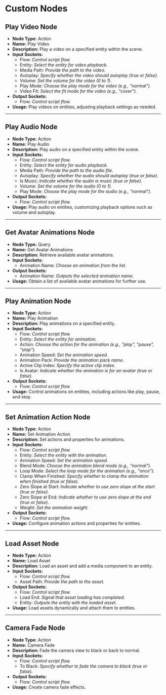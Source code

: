 # Custom Nodes
<!-- TODO: Turn into separate pages with images -->

## Play Video Node
- **Node Type:** Action  
- **Name:** Play Video  
- **Description:** Play a video on a specified entity within the scene.  
- **Input Sockets:**  
  - Flow: *Control script flow.*  
  - Entity: *Select the entity for video playback.*  
  - Media Path: *Provide the path to the video.*  
  - Autoplay: *Specify whether the video should autoplay (true or false).*  
  - Volume: *Set the volume for the video (0 to 1).*  
  - Play Mode: *Choose the play mode for the video (e.g., "normal").*  
  - Video Fit: *Select the fit mode for the video (e.g., "cover").*  
- **Output Sockets:**  
  - Flow: *Control script flow.*  
- **Usage:** Play videos on entities, adjusting playback settings as needed.

---

## Play Audio Node
- **Node Type:** Action  
- **Name:** Play Audio  
- **Description:** Play audio on a specified entity within the scene.  
- **Input Sockets:**  
  - Flow: *Control script flow.*  
  - Entity: *Select the entity for audio playback.*  
  - Media Path: *Provide the path to the audio file.*  
  - Autoplay: *Specify whether the audio should autoplay (true or false).*  
  - Is Music: *Indicate whether the audio is music (true or false).*  
  - Volume: *Set the volume for the audio (0 to 1).*  
  - Play Mode: *Choose the play mode for the audio (e.g., "normal").*  
- **Output Sockets:**  
  - Flow: *Control script flow.*  
- **Usage:** Play audio on entities, customizing playback options such as volume and autoplay.

---

## Get Avatar Animations Node
- **Node Type:** Query  
- **Name:** Get Avatar Animations  
- **Description:** Retrieve available avatar animations.  
- **Input Sockets:**  
  - Animation Name: *Choose an animation from the list.*  
- **Output Sockets:**  
  - Animation Name: *Outputs the selected animation name.*  
- **Usage:** Obtain a list of available avatar animations for further use.

---

## Play Animation Node
- **Node Type:** Action  
- **Name:** Play Animation  
- **Description:** Play animations on a specified entity.  
- **Input Sockets:**  
  - Flow: *Control script flow.*  
  - Entity: *Select the entity for animation.*  
  - Action: *Choose the action for the animation (e.g., "play", "pause", "stop").*  
  - Animation Speed: *Set the animation speed.*  
  - Animation Pack: *Provide the animation pack name.*  
  - Active Clip Index: *Specify the active clip index.*  
  - Is Avatar: *Indicate whether the animation is for an avatar (true or false).*  
- **Output Sockets:**  
  - Flow: *Control script flow.*  
- **Usage:** Control animations on entities, including actions like play, pause, and stop.

---

## Set Animation Action Node
- **Node Type:** Action  
- **Name:** Set Animation Action  
- **Description:** Set actions and properties for animations.  
- **Input Sockets:**  
  - Flow: *Control script flow.*  
  - Entity: *Select the entity with the animation.*  
  - Animation Speed: *Set the animation speed.*  
  - Blend Mode: *Choose the animation blend mode (e.g., "normal").*  
  - Loop Mode: *Select the loop mode for the animation (e.g., "once").*  
  - Clamp When Finished: *Specify whether to clamp the animation when finished (true or false).*  
  - Zero Slope at Start: *Indicate whether to use zero slope at the start (true or false).*  
  - Zero Slope at End: *Indicate whether to use zero slope at the end (true or false).*  
  - Weight: *Set the animation weight.*  
- **Output Sockets:**  
  - Flow: *Control script flow.*  
- **Usage:** Configure animation actions and properties for entities.

---

## Load Asset Node
- **Node Type:** Action  
- **Name:** Load Asset  
- **Description:** Load an asset and add a media component to an entity.  
- **Input Sockets:**  
  - Flow: *Control script flow.*  
  - Asset Path: *Provide the path to the asset.*  
- **Output Sockets:**  
  - Flow: *Control script flow.*  
  - Load End: *Signal that asset loading has completed.*  
  - Entity: *Outputs the entity with the loaded asset.*  
- **Usage:** Load assets dynamically and attach them to entities.

---

## Camera Fade Node
- **Node Type:** Action  
- **Name:** Camera Fade  
- **Description:** Fade the camera view to black or back to normal.  
- **Input Sockets:**  
  - Flow: *Control script flow.*  
  - To Black: *Specify whether to fade the camera to black (true or false).*  
- **Output Sockets:**  
  - Flow: *Control script flow.*  
- **Usage:** Create camera fade effects.

